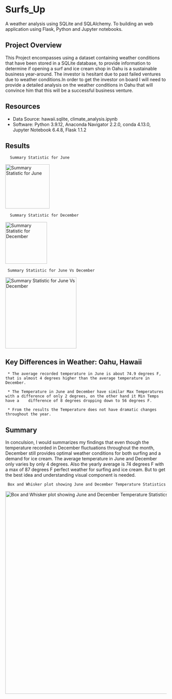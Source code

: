 # Surfs_Up
A weather analysis using SQLite and SQLAlchemy. To building an web application using Flask, Python and Jupyter notebooks.

## Project Overview

This Project encompasses using a dataset containing weather conditions that have been stored in a SQLite database, to provide information to determine if opening a surf and ice cream shop in Oahu is a sustainable business year-around. The investor is hesitant due to past failed ventures due to weather conditions.In order to get the investor on board I will need to provide a detailed analysis on the weather conditions in Oahu that will convince him that this will be a successful business venture.

## Resources

  * Data Source: hawaii.sqlite, climate_analysis.ipynb
  * Software: Python 3.9.12, Anaconda Navigator 2.2.0, conda 4.13.0, Jupyter Notebook 6.4.8, Flask 1.1.2
  
## Results

      Summary Statistic for June
      
  <img width="138" alt="Summary Statistic for June" src="https://user-images.githubusercontent.com/90155651/184994022-97215bc5-4c82-47f8-87aa-0771a645ec04.png">



      Summary Statistic for December
      
   <img width="130" alt="Summary Statistic for December" src="https://user-images.githubusercontent.com/90155651/184994049-d75a792c-2f53-456a-b019-f0b4f331d931.png">

   
 

     Summary Statistic for June Vs December 
     
   <img width="222" alt="Summary Statistic for June Vs December" src="https://user-images.githubusercontent.com/90155651/184994173-45985058-c17f-4803-a924-b5687cf86c22.png">


## Key Differences in Weather: Oahu, Hawaii

     * The average recorded temperature in June is about 74.9 degrees F, that is almost 4 degrees higher than the average temperature in December.
     
     * The Temperature in June and December have similar Max Temperatures with a difference of only 2 degrees, on the other hand it Min Temps have a    difference of 8 degrees dropping down to 56 degrees F.
     
     * From the results the Temperature does not have dramatic changes throughout the year.

## Summary

In conculsion, I would summarizes my findings that even though the temperature recorded in December fluctuations throughout the month, December still provides optimal weather conditions for both surfing and a demand for ice cream. The average temperature in June and December only varies by only 4 degrees. Also the yearly average is 74 degrees F with a max of 87 degrees F perfect weather for surfing and ice cream. But to get the best idea and understanding visual component is needed.

     Box and Whisker plot showing June and December Temperature Statistics
     
     
   <img width="632" alt="Box and Whisker plot showing June and December Temperature Statistics" src="https://user-images.githubusercontent.com/90155651/185031014-c8e3439f-fb98-4b5b-b114-bd50d4d437f4.png">
   
   
   
